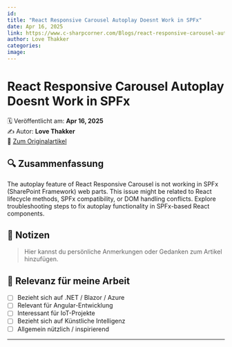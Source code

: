 ```yaml
---
id: 
title: "React Responsive Carousel Autoplay Doesnt Work in SPFx"
date: Apr 16, 2025
link: https://www.c-sharpcorner.com/Blogs/react-responsive-carousel-autoplay-doesnt-work-in-spfx
author: Love Thakker
categories: 
image: 
---
```


# React Responsive Carousel Autoplay Doesnt Work in SPFx

🗓️ Veröffentlicht am: **Apr 16, 2025**  
✍️ Autor: **Love Thakker**  
🔗 [Zum Originalartikel](https://www.c-sharpcorner.com/Blogs/react-responsive-carousel-autoplay-doesnt-work-in-spfx)

## 🔍 Zusammenfassung

The autoplay feature of React Responsive Carousel is not working in SPFx (SharePoint Framework) web parts. This issue might be related to React lifecycle methods, SPFx compatibility, or DOM handling conflicts. Explore troubleshooting steps to fix autoplay functionality in SPFx-based React components.

## 📌 Notizen

> Hier kannst du persönliche Anmerkungen oder Gedanken zum Artikel hinzufügen.

## 🧠 Relevanz für meine Arbeit

- [ ] Bezieht sich auf .NET / Blazor / Azure
- [ ] Relevant für Angular-Entwicklung
- [ ] Interessant für IoT-Projekte
- [ ] Bezieht sich auf Künstliche Intelligenz
- [ ] Allgemein nützlich / inspirierend

---
